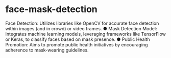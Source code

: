# face-mask-detection
Face Detection: Utilizes libraries like OpenCV for accurate face detection within images (and in crowd) or video
frames.
● Mask Detection Model: Integrates machine learning models, leveraging frameworks like TensorFlow or
Keras, to classify faces based on mask presence.
● Public Health Promotion: Aims to promote public health initiatives by encouraging adherence to
mask-wearing guidelines.
